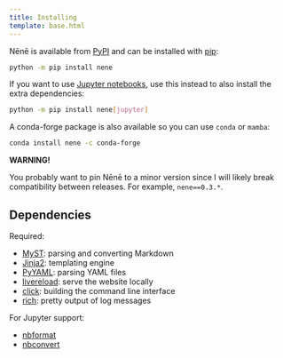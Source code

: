 ```yaml
---
title: Installing
template: base.html
---
```


Nēnē is available from [PyPI][pypi] and can be installed with [pip][pip]:

```bash
python -m pip install nene
```

If you want to use [Jupyter notebooks][jupyter], use this instead to also
install the extra dependencies:

```bash
python -m pip install nene[jupyter]
```

A conda-forge package is also available so you can use `conda` or `mamba`:

```bash
conda install nene -c conda-forge
```

<div class="callout callout-warning">

<i class="fa fa-exclamation-triangle text-danger" aria-hidden="true"></i>
**WARNING!**
<i class="fa fa-exclamation-triangle text-danger" aria-hidden="true"></i>

You probably want to pin Nēnē to a minor version since I will likely break
compatibility between releases. For example, `nene==0.3.*`.

</div>

## Dependencies

Required:

* [MyST](https://myst-parser.readthedocs.io/): parsing and converting Markdown
* [Jinja2](https://jinja2docs.readthedocs.io/): templating engine
* [PyYAML](https://pyyaml.org/): parsing YAML files
* [livereload](https://github.com/lepture/python-livereload): serve the website locally
* [click](https://click.palletsprojects.com): building the command line interface
* [rich](https://rich.readthedocs.io/): pretty output of log messages

For Jupyter support:

* [nbformat](https://nbformat.readthedocs.io/)
* [nbconvert](https://nbconvert.readthedocs.io/)

[pypi]: https://pypi.org/project/nene/
[pip]: https://github.com/pypa/pip
[jupyter]: https://jupyter.org/
